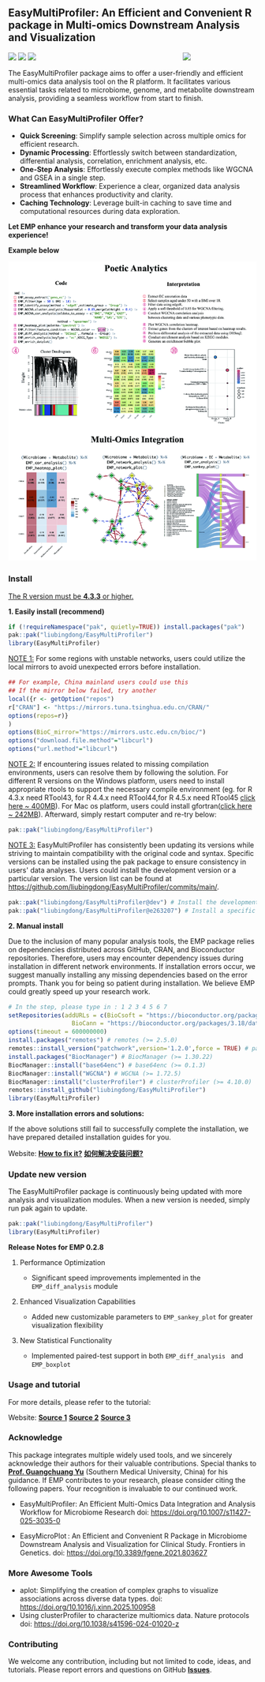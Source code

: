 

## EasyMultiProfiler: An Efficient and Convenient R package in Multi-omics Downstream Analysis and Visualization
<a href="man/figures/logo.png"><img src="man/figures/logo.png" width=150 align="right" ></a>
![](https://img.shields.io/badge/R%20language->=4.3.3-brightgreen.svg)
![](https://img.shields.io/badge/Mac%20OSX%20&%20Windows-Available-brightgreen.svg)
![](https://img.shields.io/badge/Release%20version-0.2.8-brightgreen.svg)

The EasyMultiProfiler package aims to offer a user-friendly and efficient multi-omics data analysis tool on the R platform. It facilitates various essential tasks related to microbiome, genome, and metabolite downstream analysis, providing a seamless workflow from start to finish.

### What Can EasyMultiProfiler Offer?

- **Quick Screening**: Simplify sample selection across multiple omics for efficient research.
- **Dynamic Processing**: Effortlessly switch between standardization, differential analysis, correlation, enrichment analysis, etc.
- **One-Step Analysis**: Effortlessly execute complex methods like WGCNA and GSEA in a single step.
- **Streamlined Workflow**: Experience a clear, organized data analysis process that enhances productivity and clarity.
- **Caching Technology**: Leverage built-in caching to save time and computational resources during data exploration.

**Let EMP enhance your research and transform your data analysis experience!**

**Example below**

![example-1](tutorial_related/tutorial_figs/example-1.jpg)

### Install

<u>The R version must be **4.3.3** or higher.</u>

**1. Easily install (recommend)**

```R
if (!requireNamespace("pak", quietly=TRUE)) install.packages("pak")
pak::pak("liubingdong/EasyMultiProfiler")
library(EasyMultiProfiler)
```
<u>NOTE 1:</u>  For some regions with unstable networks, users could utilize the local mirrors to avoid unexpected errors before installation.

```R
## For example, China mainland users could use this
## If the mirror below failed, try another 
local({r <- getOption("repos")
r["CRAN"] <- "https://mirrors.tuna.tsinghua.edu.cn/CRAN/"
options(repos=r)}
)
options(BioC_mirror="https://mirrors.ustc.edu.cn/bioc/")
options("download.file.method"="libcurl")
options("url.method"="libcurl")
```

<u>NOTE 2:</u>  If encountering issues related to missing compilation environments, users can resolve them by following the solution. For different R versions on the Windows platform, users need to install appropriate rtools to support the necessary compile environment (eg. for R 4.3.x need RTool43, for R 4.4.x need RTool44,for R 4.5.x need RTool45 [click here ~ 400MB](https://mirrors.tuna.tsinghua.edu.cn/CRAN/)). For Mac os  platform, users could install gfortran([click here ~ 242MB](https://github.com/R-macos/gcc-12-branch/releases)). Afterward, simply restart computer and re-try below:

```R
pak::pak("liubingdong/EasyMultiProfiler")
```

<u>NOTE 3:</u>  EasyMultiProfiler has consistently been updating its versions while striving to maintain compatibility with the original code and syntax. Specific versions can be installed using the pak package to ensure consistency in users' data analyses.  Users could install the development version or a particular version. The version list can be found at https://github.com/liubingdong/EasyMultiProfiler/commits/main/.

```R
pak::pak("liubingdong/EasyMultiProfiler@dev") # Install the development version
pak::pak("liubingdong/EasyMultiProfiler@e263207") # Install a specific version
```

**2. Manual install** 

Due to the inclusion of many popular analysis tools, the EMP package relies on dependencies distributed across GitHub, CRAN, and Bioconductor repositories. Therefore, users may encounter dependency issues during installation in different network environments. If installation errors occur, we suggest manually installing any missing dependencies based on the error prompts. Thank you for being so patient during installation. We believe EMP could greatly speed up your research work.

```R
# In the step, please type in : 1 2 3 4 5 6 7 
setRepositories(addURLs = c(BioCsoft = "https://bioconductor.org/packages/3.18/bioc",
                  BioCann = "https://bioconductor.org/packages/3.18/data/annotation"))  
options(timeout = 600000000) 
install.packages("remotes") # remotes (>= 2.5.0)
remotes::install_version("patchwork",version='1.2.0',force = TRUE) # patchwork (1.2.0)
install.packages("BiocManager") # BiocManager (>= 1.30.22)
BiocManager::install("base64enc") # base64enc (>= 0.1.3)
BiocManager::install("WGCNA") # WGCNA (>= 1.72.5)
BiocManager::install("clusterProfiler") # clusterProfiler (>= 4.10.0)
remotes::install_github("liubingdong/EasyMultiProfiler")
library(EasyMultiProfiler)
```

**3. More installation errors and solutions:**

If the above solutions still fail to successfully complete the installation, we have prepared detailed installation guides for you.

Website:
[**How to fix it?**](http://easymultiprofiler.xielab.net/en/MD/1%20EasyMultiProfiler%20introduction.html#11)
[**如何解决安装问题?**](http://easymultiprofiler.xielab.net/ch/MD/1%20EasyMultiProfiler%20introduction.html#11)

### Update new version
The EasyMultiProfiler package is continuously being updated with more analysis and visualization modules. When a new version is needed, simply run pak again to update.

```R
pak::pak("liubingdong/EasyMultiProfiler")
library(EasyMultiProfiler)
```

**Release Notes for EMP 0.2.8**

1. Performance Optimization

   - Significant speed improvements implemented in the `EMP_diff_analysis` module

2. Enhanced Visualization Capabilities

   - Added new customizable parameters to `EMP_sankey_plot` for greater visualization flexibility

3. New Statistical Functionality

   - Implemented paired-test support in both `EMP_diff_analysis ` and `EMP_boxplot`

### Usage and tutorial
For more details, please refer to the tutorial:

Website:  [**Source 1**](http://easymultiprofiler.xielab.net)  [**Source 2**](https://liubingdong.github.io/EasyMultiProfiler_tutorial/)  [**Source 3**](https://main--gorgeous-smakager-db1548.netlify.app/) 

### Acknowledge
This package integrates multiple widely used tools, and we sincerely acknowledge their authors for their valuable contributions. Special thanks to [**Prof. Guangchuang Yu**](https://github.com/YuLab-SMU)  (Southern Medical University, China) for his guidance. If EMP contributes to your research, please consider citing the following papers. Your recognition is invaluable to our continued work.

- EasyMultiProfiler: An Efficient Multi-Omics Data Integration and Analysis Workflow for Microbiome Research doi: https://doi.org/10.1007/s11427-025-3035-0

- EasyMicroPlot : An Efficient and Convenient R Package in Microbiome Downstream Analysis and Visualization for Clinical Study. Frontiers in Genetics. doi:  https://doi.org/10.3389/fgene.2021.803627

### More Awesome Tools
- aplot: Simplifying the creation of complex graphs to visualize associations across diverse data types. doi: https://doi.org/10.1016/j.xinn.2025.100958
- Using clusterProfiler to characterize multiomics data. Nature protocols doi: https://doi.org/10.1038/s41596-024-01020-z

### Contributing
We welcome any contribution, including but not limited to code, ideas, and tutorials. Please report errors and questions on GitHub [**Issues**](https://github.com/liubingdong/EasyMultiProfiler/issues). 


